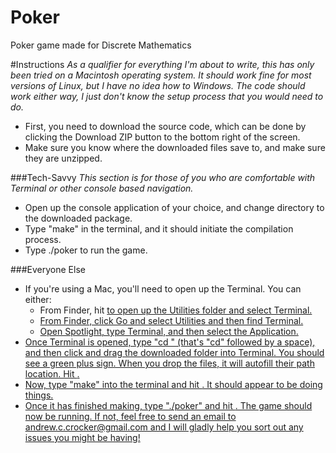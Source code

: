 Poker
=====

Poker game made for Discrete Mathematics

#Instructions
_As a qualifier for everything I'm about to write, this has only been tried on a Macintosh operating system.  It should work fine for most versions of Linux, but I have no idea how to Windows.  The code should work either way, I just don't know the setup process that you would need to do._
* First, you need to download the source code, which can be done by clicking the Download ZIP button to the bottom right of the screen.
* Make sure you know where the downloaded files save to, and make sure they are unzipped.

###Tech-Savvy
_This section is for those of you who are comfortable with Terminal or other console based navigation._
* Open up the console application of your choice, and change directory to the downloaded package.
* Type "make" in the terminal, and it should initiate the compilation process.
* Type ./poker to run the game.

###Everyone Else
* If you're using a Mac, you'll need to open up the Terminal.  You can either:
  * From Finder, hit <Shift><Command><U> to open up the Utilities folder and select Terminal.
  * From Finder, click Go and select Utilities and then find Terminal.
  * Open Spotlight, type Terminal, and then select the Application.
* Once Terminal is opened, type "cd " (that's "cd" followed by a space), and then click and drag the downloaded folder into Terminal.  You should see a green plus sign.  When you drop the files, it will autofill their path location.  Hit <Enter>.
* Now, type "make" into the terminal and hit <Enter>.  It should appear to be doing things.
* Once it has finished making, type "./poker" and hit <Enter>.  The game should now be running.  If not, feel free to send an email to andrew.c.crocker@gmail.com and I will gladly help you sort out any issues you might be having!

